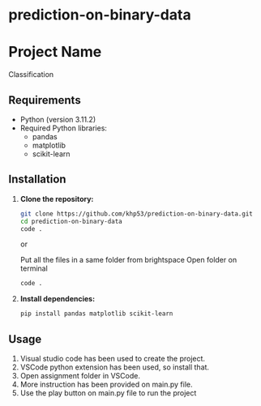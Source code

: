 # prediction-on-binary-data

# Project Name

Classification

## Requirements

- Python (version 3.11.2)
- Required Python libraries:
  - pandas
  - matplotlib
  - scikit-learn

## Installation

1. **Clone the repository:**

    ```bash
    git clone https://github.com/khp53/prediction-on-binary-data.git
    cd prediction-on-binary-data
    code .
    ```

    or

    Put all the files in a same folder from brightspace
    Open folder on terminal
    ```bash
    code .
    ```


3. **Install dependencies:**

    ```bash
    pip install pandas matplotlib scikit-learn
    ```

## Usage

1. Visual studio code has been used to create the project.
2. VSCode python extension has been used, so install that.
3. Open assignment folder in VSCode.
4. More instruction has been provided on main.py file.
5. Use the play button on main.py file to run the project
